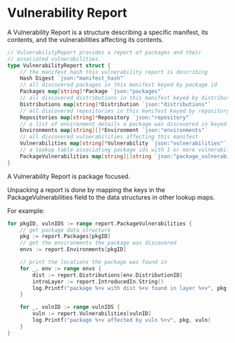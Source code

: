 # Vulnerability Report
A Vulnerability Report is a structure describing a specific manifest, its contents, and the vulnerabilities affecting its contents.

```go
// VulnerabilityReport provides a report of packages and their
// associated vulnerabilities.
type VulnerabilityReport struct {
	// the manifest hash this vulnerability report is describing
	Hash Digest `json:"manifest_hash"`
	// all discovered packages in this manifest keyed by package id
	Packages map[string]*Package `json:"packages"`
	// all discovered distributions in this manifest keyed by distribution id
	Distributions map[string]*Distribution `json:"distributions"`
	// all discovered repositories in this manifest keyed by repository id
	Repositories map[string]*Repository `json:"repository"`
	// a list of environment details a package was discovered in keyed by package id
	Environments map[string][]*Environment `json:"environments"`
	// all discovered vulnerabilities affecting this manifest
	Vulnerabilities map[string]*Vulnerability `json:"vulnerabilities"`
	// a lookup table associating package ids with 1 or more vulnerability ids. keyed by package id
	PackageVulnerabilities map[string][]string `json:"package_vulnerabilities"`
}
```

A Vulnerability Report is package focused.

Unpacking a report is done by mapping the keys in the PackageVulnerabilities field to the data structures in other lookup maps.

For example:

```go
for pkgID, vulnIDS := range report.PackageVulnerabilities {
    // get package data structure
	pkg := report.Packages[pkgID]
	// get the environments the package was discovered
	envs := report.Environments[pkgID]

	// print the locations the package was found in
	for _, env := range envs {
		dist := report.Distributions[env.DistributionID]
		introLayer := report.IntroducedIn.String()
		log.Printf("package %+v with dist %+v found in layer %+v", pkg, dist, introLayer)
	}

	for _, vulnID := range vulnIDS {
		vuln := report.Vulnerabilities[vulnID]
		log.Printf("package %+v affected by vuln %+v", pkg, vuln)
	}
}

```
